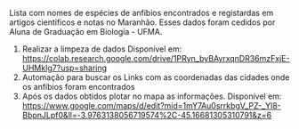 Lista com nomes de espécies de anfíbios encontrados e registardas em artigos científicos e notas no Maranhão. Esses dados foram cedidos por Aluna de Graduação em Biologia - UFMA. 
1. Realizar a limpeza de dados Disponível em: https://colab.research.google.com/drive/1PRyn_byBAyrxqnDR36mzFxjE-UHMkIg7?usp=sharing
2. Automação para buscar os Links com as coordenadas das cidades onde os anfíbios foram encontrados
3. Após os dados obtidos plotar no mapa as informações. Disponível em: https://www.google.com/maps/d/edit?mid=1mY7Au0srrkbgV_PZ-_Yl8-BbpnJLpf0&ll=-3.9763138056719574%2C-45.16681305310791&z=6

   
